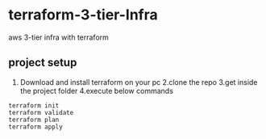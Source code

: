 # terraform-3-tier-Infra
aws 3-tier infra with terraform

## project setup
1. Download and install terraform on your pc
2.clone the repo
3.get inside the project folder
4.execute below commands

```
terraform init
terraform validate
terraform plan
terraform apply

```